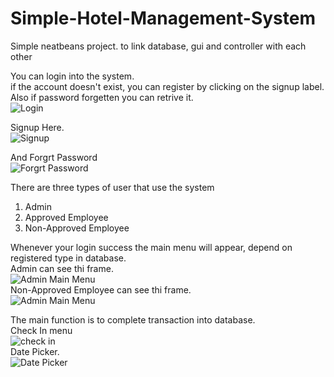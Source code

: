 # Simple-Hotel-Management-System
Simple neatbeans project. to link database, gui and controller with each other

<p>
<div>You can login into the system.</div>
<div>if the account doesn't exist, you can register by clicking on the signup label.</div>
<div>Also if password forgetten you can retrive it.<div>
<img src="https://github.com/MOo207/Simple-Hotel-Management-System/blob/master/Screenshots/1-Login.png" alt="Login" style="max-width:100%;">
</p>
<div></div>
<p>
<div>Signup Here.</div>
<img src="https://github.com/MOo207/Simple-Hotel-Management-System/blob/master/Screenshots/2-Signup.png" alt="Signup" style="max-width:100%;">
</p>

<div></div>
<p>
<div>And Forgrt Password</div>
<img src="https://github.com/MOo207/Simple-Hotel-Management-System/blob/master/Screenshots/3-Forget%20password.png" alt="Forgrt Password" style="max-width:100%;">
</p>

<div></div>
<p>
<div>There are three types of user that use the system</div>
<ol>
<li>Admin</li>
<li>Approved Employee</li>
<li>Non-Approved Employee</li>
</ol>
<div>Whenever your login success the main menu will appear, depend on registered type in database.</div>
<div>Admin can see thi frame.</div>
<img src="https://github.com/MOo207/Simple-Hotel-Management-System/blob/master/Screenshots/4-Approved%20Agent%20Menu.png" alt="Admin Main Menu" style="max-width:100%;">
<div>Non-Approved Employee can see thi frame.</div>
<img src="https://github.com/MOo207/Simple-Hotel-Management-System/blob/master/Screenshots/4-Non-Approved%20Agent%20Menu.png" alt="Admin Main Menu" style="max-width:100%;">
</p>

<div></div>

<p>
<div>The main function is to complete transaction into database.</div>
<div>Check In menu</div>
<img src="https://github.com/MOo207/Simple-Hotel-Management-System/blob/master/Screenshots/7-Check%20in.png" alt="check in" style="max-width:100%;">
<div>Date Picker.</div>
<img src="https://github.com/MOo207/Simple-Hotel-Management-System/blob/master/Screenshots/7-External%20DatePicker.png" alt="Date Picker" style="max-width:100%;">
</p>

